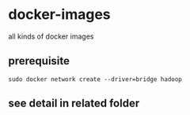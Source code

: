 # docker-images
all kinds of docker images

## prerequisite
```
sudo docker network create --driver=bridge hadoop
```

## see detail in related folder